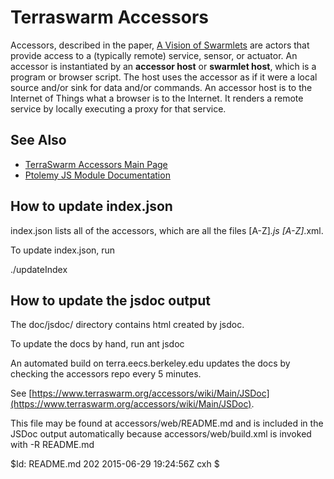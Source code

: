 Terraswarm Accessors
===================

Accessors, described in the paper, [A Vision of Swarmlets](http://www.terraswarm.org/pubs/332.html)
are actors that provide access to a (typically remote) service, sensor, or actuator. An accessor is instantiated by an
**accessor host** or **swarmlet host**, which is a program or browser script. The host uses the accessor as if it were a local
source and/or sink for data and/or commands.
An accessor host is to the Internet of Things what a browser is to the Internet.
It renders a remote service by locally executing a proxy for that service.

See Also
--------
* [TerraSwarm Accessors Main Page](http://www.terraswarm.org/accessors)
* [Ptolemy JS Module Documentation](https://chess.eecs.berkeley.edu/ptexternal/src/ptII/doc/codeDoc/js/index.html)

How to update index.json
------------------------
index.json lists all of the accessors, which are all the files [A-Z]*.js [A-Z]*.xml.

To update index.json, run

./updateIndex


How to update the jsdoc output
------------------------------

The doc/jsdoc/ directory contains html created by jsdoc.

To update the docs by hand, run
  ant jsdoc

An automated build on terra.eecs.berkeley.edu updates the docs by checking the accessors repo every 5 minutes.

See [https://www.terraswarm.org/accessors/wiki/Main/JSDoc](https://www.terraswarm.org/accessors/wiki/Main/JSDoc).

This file may be found at accessors/web/README.md and is included in the JSDoc output automatically because accessors/web/build.xml is invoked with -R README.md

$Id: README.md 202 2015-06-29 19:24:56Z cxh $

